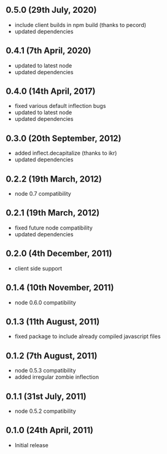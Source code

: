 ## 0.5.0 (29th July, 2020)

  * include client builds in npm build (thanks to pecord)
  * updated dependencies

## 0.4.1 (7th April, 2020)

  * updated to latest node
  * updated dependencies

## 0.4.0 (14th April, 2017)

  * fixed various default inflection bugs
  * updated to latest node
  * updated dependencies

## 0.3.0 (20th September, 2012)

  * added inflect.decapitalize (thanks to ikr)
  * updated dependencies

## 0.2.2 (19th March, 2012)

  * node 0.7 compatibility

## 0.2.1 (19th March, 2012)

  * fixed future node compatibility
  * updated dependencies

## 0.2.0 (4th December, 2011)

  * client side support

## 0.1.4 (10th November, 2011)

  * node 0.6.0 compatibility

## 0.1.3 (11th August, 2011)

  * fixed package to include already compiled javascript files

## 0.1.2 (7th August, 2011)

  * node 0.5.3 compatibility
  * added irregular zombie inflection

## 0.1.1 (31st July, 2011)

  * node 0.5.2 compatibility

## 0.1.0 (24th April, 2011)

  * Initial release
